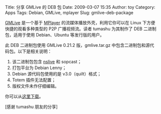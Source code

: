 Title: 分享 GMLive 的 DEB 包
Date: 2009-03-07 15:35
Author: toy
Category: Apps
Tags: Debian, GMLive, mplayer
Slug: gmlive-deb-package

[GMLive](http://code.google.com/p/gmlive/) 是一个基于
[MPlayer](http://linuxtoy.org/tag/mplayer)
的流媒体播放外壳，利用它你可以在 Linux 下方便快捷的观看多种类型的 P2P
广播视频流。读者 tumashu 为其制作了 DEB 二进制包，适用于使用
Debian、Ubuntu 等发行版的用户。

此 DEB 二进制包使用 GMLive 0.21.2 版，gmlive.tar.gz
中包含二进制包和源代码包。以下是相关说明：

1.  该二进制包包含 [nslive](http://linuxtoy.org/archives/nslive.html) 和
    sopcast；
2.  打包平台为 Debian Lenny；
3.  Debian 源代码包使用的是 v3.0（quilt）格式；
4.  Totem 插件无法配置；
5.  版权文件未作仔细编辑。

你可以从[这里下载](http://tumashu.googlepages.com/gmlive.tar.gz)。

[感谢 tumashu 朋友的分享]
